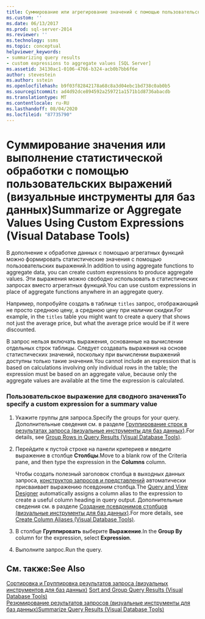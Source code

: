 ```yaml
---
title: Суммирование или агрегирование значений с помощью пользовательских выражений (визуальные инструменты для баз данных) | Документация Майкрософт
ms.custom: ''
ms.date: 06/13/2017
ms.prod: sql-server-2014
ms.reviewer: ''
ms.technology: ssms
ms.topic: conceptual
helpviewer_keywords:
- summarizing query results
- custom expressions to aggregate values [SQL Server]
ms.assetid: 34130ac1-0106-4766-b324-acb0b7bb6f6e
author: stevestein
ms.author: sstein
ms.openlocfilehash: b9f03f82842178a68c8a3d04ebc1bd738c0ab0b5
ms.sourcegitcommit: ad4d92dce894592a259721a1571b1d8736abacdb
ms.translationtype: MT
ms.contentlocale: ru-RU
ms.lasthandoff: 08/04/2020
ms.locfileid: "87735790"
---
```

# <a name="summarize-or-aggregate-values-using-custom-expressions-visual-database-tools"></a><span data-ttu-id="899f4-102">Суммирование значения или выполнение статистической обработки с помощью пользовательских выражений (визуальные инструменты для баз данных)</span><span class="sxs-lookup"><span data-stu-id="899f4-102">Summarize or Aggregate Values Using Custom Expressions (Visual Database Tools)</span></span>
  <span data-ttu-id="899f4-103">В дополнение к обработке данных с помощью агрегатных функций можно формировать статистические значения с помощью пользовательских выражений.</span><span class="sxs-lookup"><span data-stu-id="899f4-103">In addition to using aggregate functions to aggregate data, you can create custom expressions to produce aggregate values.</span></span> <span data-ttu-id="899f4-104">Эти выражения можно свободно использовать в статистических запросах вместо агрегатных функций.</span><span class="sxs-lookup"><span data-stu-id="899f4-104">You can use custom expressions in place of aggregate functions anywhere in an aggregate query.</span></span>  
  
 <span data-ttu-id="899f4-105">Например, попробуйте создать в таблице `titles` запрос, отображающий не просто среднюю цену, а среднюю цену при наличии скидки.</span><span class="sxs-lookup"><span data-stu-id="899f4-105">For example, in the `titles` table you might want to create a query that shows not just the average price, but what the average price would be if it were discounted.</span></span>  
  
 <span data-ttu-id="899f4-106">В запрос нельзя включать выражения, основанные на вычислении отдельных строк таблицы. Следует создавать выражения на основе статистических значений, поскольку при вычислении выражений доступны только такие значения.</span><span class="sxs-lookup"><span data-stu-id="899f4-106">You cannot include an expression that is based on calculations involving only individual rows in the table; the expression must be based on an aggregate value, because only the aggregate values are available at the time the expression is calculated.</span></span>  
  
### <a name="to-specify-a-custom-expression-for-a-summary-value"></a><span data-ttu-id="899f4-107">Пользовательское выражение для сводного значения</span><span class="sxs-lookup"><span data-stu-id="899f4-107">To specify a custom expression for a summary value</span></span>  
  
1.  <span data-ttu-id="899f4-108">Укажите группы для запроса.</span><span class="sxs-lookup"><span data-stu-id="899f4-108">Specify the groups for your query.</span></span> <span data-ttu-id="899f4-109">Дополнительные сведения см. в разделе [Группирование строк в результатах запроса (визуальные инструменты для баз данных)](visual-database-tools.md).</span><span class="sxs-lookup"><span data-stu-id="899f4-109">For details, see [Group Rows in Query Results &#40;Visual Database Tools&#41;](visual-database-tools.md).</span></span>  
  
2.  <span data-ttu-id="899f4-110">Перейдите к пустой строке на панели критериев и введите выражение в столбце **Столбцы**.</span><span class="sxs-lookup"><span data-stu-id="899f4-110">Move to a blank row of the Criteria pane, and then type the expression in the **Columns** column.</span></span>  
  
     <span data-ttu-id="899f4-111">Чтобы создать полезный заголовок столбца в выходных данных запроса, [конструктор запросов и представлений](query-and-view-designer-tools-visual-database-tools.md) автоматически присваивает выражению псевдоним столбца.</span><span class="sxs-lookup"><span data-stu-id="899f4-111">The [Query and View Designer](query-and-view-designer-tools-visual-database-tools.md) automatically assigns a column alias to the expression to create a useful column heading in query output.</span></span> <span data-ttu-id="899f4-112">Дополнительные сведения см. в разделе [Создание псевдонимов столбцов (визуальные инструменты для баз данных)](create-column-aliases-visual-database-tools.md).</span><span class="sxs-lookup"><span data-stu-id="899f4-112">For more details, see [Create Column Aliases &#40;Visual Database Tools&#41;](create-column-aliases-visual-database-tools.md).</span></span>  
  
3.  <span data-ttu-id="899f4-113">В столбце **Группировать** выберите **Выражение**.</span><span class="sxs-lookup"><span data-stu-id="899f4-113">In the **Group By** column for the expression, select **Expression**.</span></span>  
  
4.  <span data-ttu-id="899f4-114">Выполните запрос.</span><span class="sxs-lookup"><span data-stu-id="899f4-114">Run the query.</span></span>  
  
## <a name="see-also"></a><span data-ttu-id="899f4-115">См. также:</span><span class="sxs-lookup"><span data-stu-id="899f4-115">See Also</span></span>  
 <span data-ttu-id="899f4-116">[Сортировка и Группировка результатов запроса &#40;визуальных инструментов для баз данных&#41;](sort-and-group-query-results-visual-database-tools.md) </span><span class="sxs-lookup"><span data-stu-id="899f4-116">[Sort and Group Query Results &#40;Visual Database Tools&#41;](sort-and-group-query-results-visual-database-tools.md) </span></span>  
 [<span data-ttu-id="899f4-117">Резюмирование результатов запросов (визуальные инструменты для баз данных)</span><span class="sxs-lookup"><span data-stu-id="899f4-117">Summarize Query Results &#40;Visual Database Tools&#41;</span></span>](summarize-query-results-visual-database-tools.md)  
  
  
